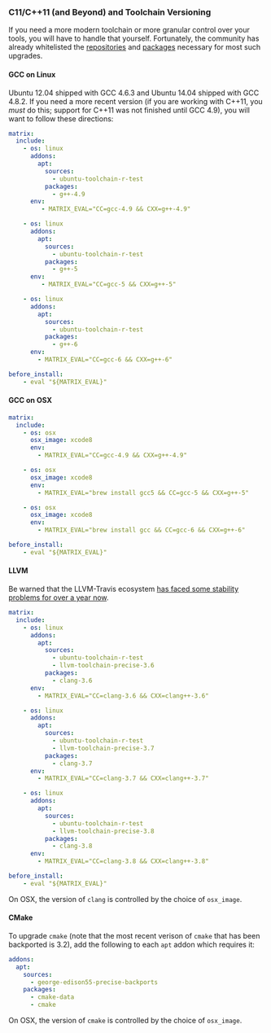 ### C11/C++11 (and Beyond) and Toolchain Versioning

If you need a more modern toolchain or more granular control over your tools, you will have to handle that yourself. Fortunately, the community has already whitelisted the [repositories](https://github.com/travis-ci/apt-source-whitelist/blob/master/ubuntu.json) and [packages](https://github.com/travis-ci/apt-package-whitelist/blob/master/ubuntu-precise) necessary for most such upgrades.

#### GCC on Linux

Ubuntu 12.04 shipped with GCC 4.6.3 and Ubuntu 14.04 shipped with GCC 4.8.2. If you need a more recent version (if you are working with C++11, you *must* do this; support for C++11 was not finished until GCC 4.9), you will want to follow these directions:

```yaml
matrix:
  include:
    - os: linux
      addons:
        apt:
          sources:
            - ubuntu-toolchain-r-test
          packages:
            - g++-4.9
      env:
         - MATRIX_EVAL="CC=gcc-4.9 && CXX=g++-4.9"

    - os: linux
      addons:
        apt:
          sources:
            - ubuntu-toolchain-r-test
          packages:
            - g++-5
      env:
         - MATRIX_EVAL="CC=gcc-5 && CXX=g++-5"

    - os: linux
      addons:
        apt:
          sources:
            - ubuntu-toolchain-r-test
          packages:
            - g++-6
      env:
        - MATRIX_EVAL="CC=gcc-6 && CXX=g++-6"

before_install:
    - eval "${MATRIX_EVAL}"
```

#### GCC on OSX

```yaml
matrix:
  include:
    - os: osx
      osx_image: xcode8
      env:
        - MATRIX_EVAL="CC=gcc-4.9 && CXX=g++-4.9"

    - os: osx
      osx_image: xcode8
      env:
        - MATRIX_EVAL="brew install gcc5 && CC=gcc-5 && CXX=g++-5"

    - os: osx
      osx_image: xcode8
      env:
        - MATRIX_EVAL="brew install gcc && CC=gcc-6 && CXX=g++-6"

before_install:
    - eval "${MATRIX_EVAL}"
```

#### LLVM

Be warned that the LLVM-Travis ecosystem [has faced some stability problems for over a year now](https://github.com/travis-ci/apt-source-whitelist/issues/156).

```yaml
matrix:
  include:
    - os: linux
      addons:
        apt:
          sources:
            - ubuntu-toolchain-r-test
            - llvm-toolchain-precise-3.6
          packages:
            - clang-3.6
      env:
        - MATRIX_EVAL="CC=clang-3.6 && CXX=clang++-3.6"

    - os: linux
      addons:
        apt:
          sources:
            - ubuntu-toolchain-r-test
            - llvm-toolchain-precise-3.7
          packages:
            - clang-3.7
      env:
        - MATRIX_EVAL="CC=clang-3.7 && CXX=clang++-3.7"

    - os: linux
      addons:
        apt:
          sources:
            - ubuntu-toolchain-r-test
            - llvm-toolchain-precise-3.8
          packages:
            - clang-3.8
      env:
        - MATRIX_EVAL="CC=clang-3.8 && CXX=clang++-3.8"

before_install:
    - eval "${MATRIX_EVAL}"
```

On OSX, the version of `clang` is controlled by the choice of `osx_image`.

#### CMake

To upgrade `cmake` (note that the most recent verison of `cmake` that has been backported is 3.2), add the following to each `apt` addon which requires it:

```yaml
addons:
  apt:
    sources:
      - george-edison55-precise-backports
    packages:
      - cmake-data
      - cmake
```

On OSX, the version of `cmake` is controlled by the choice of `osx_image`.
